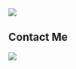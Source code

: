 <img src="https://capsule-render.vercel.app/api?type=wave&color=auto&height=300&section=header&text=Math%20and%20Com&fontSize=90" />

## Contact Me
<a href="dpcks8942@gmail.com"><img src="https://img.shields.io/badge/Gmail-D14836?style=for-the-badge&logo=gmail&logoColor=white"/></a>
<!--
**mathandcom/mathandcom** is a ✨ _special_ ✨ repository because its `README.md` (this file) appears on your GitHub profile.

Here are some ideas to get you started:

- 🔭 I’m currently working on ...
- 🌱 I’m currently learning ...
- 👯 I’m looking to collaborate on ...
- 🤔 I’m looking for help with ...
- 💬 Ask me about ...
- 📫 How to reach me: ...
- 😄 Pronouns: ...
- ⚡ Fun fact: ...
-->
